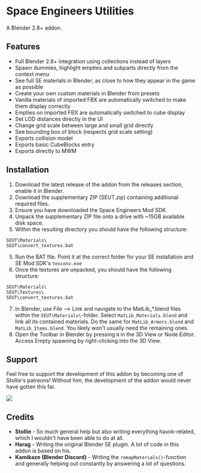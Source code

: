 # Space Engineers Utilities
A Blender 2.8+ addon.

## Features
* Full Blender 2.8+ integration using collections instead of layers
* Spawn dummies, highlight empties and subparts directly from the context menu
* See full SE materials in Blender, as close to how they appear in the game as possible
* Create your own custom materials in Blender from presets
* Vanilla materials of imported FBX are automatically switched to make them display correctly
* Empties on imported FBX are automatically switched to cube display
* Set LOD distances directly in the UI
* Change grid scale between large and small grid directly
* See bounding box of block (respects grid scale setting)
* Exports collision model
* Exports basic CubeBlocks entry
* Exports directly to MWM

## Installation
1. Download the latest release of the addon from the releases section, enable it in Blender.
2. Download the supplementary ZIP (SEUT.zip) containing additional required files.
3. Ensure you have downloaded the Space Engineers Mod SDK.
4. Unpack the supplementary ZIP file onto a drive with ~15GB available disk space.
5. Within the resulting directory you should have the following structure:
```
SEUT\Materials\
SEUT\convert_textures.bat
```
5. Run the BAT file. Point it at the correct folder for your SE installation and SE Mod SDK's `texconv.exe`
6. Once the textures are unpacked, you should have the following structure:
```
SEUT\Materials\
SEUT\Textures\
SEUT\convert_textures.bat
```
7. In Blender, use File --> Link and navigate to the MatLib_*.blend files within the `SEUT\Materials\`-folder. Select `MatLib_Materials.blend` and link all its contained materials. Do the same for `MatLib_Armors.blend` and `MatLib_Items.blend`. You likely won't usually need the remaining ones.
8. Open the Toolbar in Blender by pressing `N` in the 3D View or Node Editor. Access Empty spawning by right-clicking into the 3D View.

## Support
Feel free to support the development of this addon by becoming one of Stollie's patreons! Without him, the development of the addon would never have gotten this far.

[![](https://upload.wikimedia.org/wikipedia/commons/thumb/8/82/Patreon_logo_with_wordmark.svg/512px-Patreon_logo_with_wordmark.svg.png)](https://www.patreon.com/Stollie)

## Credits
* **Stollie** - So much general help but also writing everything havok-related, which I wouldn't have been able to do at all.
* **Harag** - Writing the original Blender SE plugin. A lot of code in this addon is based on his.
* **Kamikaze (Blender Discord)** - Writing the `remapMaterials()`-function and generally helping out constantly by answering a lot of questions.
